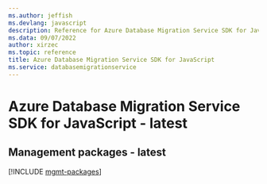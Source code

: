 ```yaml
---
ms.author: jeffish
ms.devlang: javascript
description: Reference for Azure Database Migration Service SDK for JavaScript
ms.data: 09/07/2022
author: xirzec
ms.topic: reference
title: Azure Database Migration Service SDK for JavaScript
ms.service: databasemigrationservice
---
```

# Azure Database Migration Service SDK for JavaScript - latest

## Management packages - latest
[!INCLUDE [mgmt-packages](database-migration-service-mgmt-index.md)]